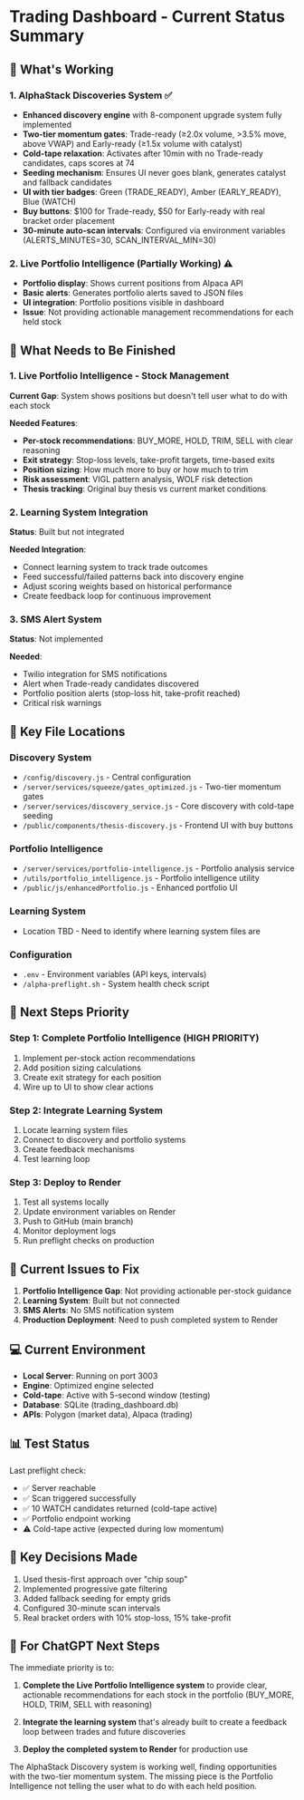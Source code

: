 # Trading Dashboard - Current Status Summary

## 🚀 What's Working

### 1. AlphaStack Discoveries System ✅
- **Enhanced discovery engine** with 8-component upgrade system fully implemented
- **Two-tier momentum gates**: Trade-ready (≥2.0x volume, >3.5% move, above VWAP) and Early-ready (≥1.5x volume with catalyst)
- **Cold-tape relaxation**: Activates after 10min with no Trade-ready candidates, caps scores at 74
- **Seeding mechanism**: Ensures UI never goes blank, generates catalyst and fallback candidates
- **UI with tier badges**: Green (TRADE_READY), Amber (EARLY_READY), Blue (WATCH)
- **Buy buttons**: $100 for Trade-ready, $50 for Early-ready with real bracket order placement
- **30-minute auto-scan intervals**: Configured via environment variables (ALERTS_MINUTES=30, SCAN_INTERVAL_MIN=30)

### 2. Live Portfolio Intelligence (Partially Working) ⚠️
- **Portfolio display**: Shows current positions from Alpaca API
- **Basic alerts**: Generates portfolio alerts saved to JSON files
- **UI integration**: Portfolio positions visible in dashboard
- **Issue**: Not providing actionable management recommendations for each held stock

## 🔧 What Needs to Be Finished

### 1. Live Portfolio Intelligence - Stock Management
**Current Gap**: System shows positions but doesn't tell user what to do with each stock

**Needed Features**:
- **Per-stock recommendations**: BUY_MORE, HOLD, TRIM, SELL with clear reasoning
- **Exit strategy**: Stop-loss levels, take-profit targets, time-based exits
- **Position sizing**: How much more to buy or how much to trim
- **Risk assessment**: VIGL pattern analysis, WOLF risk detection
- **Thesis tracking**: Original buy thesis vs current market conditions

### 2. Learning System Integration
**Status**: Built but not integrated

**Needed Integration**:
- Connect learning system to track trade outcomes
- Feed successful/failed patterns back into discovery engine
- Adjust scoring weights based on historical performance
- Create feedback loop for continuous improvement

### 3. SMS Alert System
**Status**: Not implemented

**Needed**:
- Twilio integration for SMS notifications
- Alert when Trade-ready candidates discovered
- Portfolio position alerts (stop-loss hit, take-profit reached)
- Critical risk warnings

## 📁 Key File Locations

### Discovery System
- `/config/discovery.js` - Central configuration
- `/server/services/squeeze/gates_optimized.js` - Two-tier momentum gates
- `/server/services/discovery_service.js` - Core discovery with cold-tape seeding
- `/public/components/thesis-discovery.js` - Frontend UI with buy buttons

### Portfolio Intelligence
- `/server/services/portfolio-intelligence.js` - Portfolio analysis service
- `/utils/portfolio_intelligence.js` - Portfolio intelligence utility
- `/public/js/enhancedPortfolio.js` - Enhanced portfolio UI

### Learning System
- Location TBD - Need to identify where learning system files are

### Configuration
- `.env` - Environment variables (API keys, intervals)
- `/alpha-preflight.sh` - System health check script

## 🎯 Next Steps Priority

### Step 1: Complete Portfolio Intelligence (HIGH PRIORITY)
1. Implement per-stock action recommendations
2. Add position sizing calculations
3. Create exit strategy for each position
4. Wire up to UI to show clear actions

### Step 2: Integrate Learning System
1. Locate learning system files
2. Connect to discovery and portfolio systems
3. Create feedback mechanisms
4. Test learning loop

### Step 3: Deploy to Render
1. Test all systems locally
2. Update environment variables on Render
3. Push to GitHub (main branch)
4. Monitor deployment logs
5. Run preflight checks on production

## 🚨 Current Issues to Fix

1. **Portfolio Intelligence Gap**: Not providing actionable per-stock guidance
2. **Learning System**: Built but not connected
3. **SMS Alerts**: No SMS notification system
4. **Production Deployment**: Need to push completed system to Render

## 💻 Current Environment

- **Local Server**: Running on port 3003
- **Engine**: Optimized engine selected
- **Cold-tape**: Active with 5-second window (testing)
- **Database**: SQLite (trading_dashboard.db)
- **APIs**: Polygon (market data), Alpaca (trading)

## 📊 Test Status

Last preflight check:
- ✅ Server reachable
- ✅ Scan triggered successfully
- ✅ 10 WATCH candidates returned (cold-tape active)
- ✅ Portfolio endpoint working
- ⚠️ Cold-tape active (expected during low momentum)

## 🔑 Key Decisions Made

1. Used thesis-first approach over "chip soup"
2. Implemented progressive gate filtering
3. Added fallback seeding for empty grids
4. Configured 30-minute scan intervals
5. Real bracket orders with 10% stop-loss, 15% take-profit

## 📝 For ChatGPT Next Steps

The immediate priority is to:

1. **Complete the Live Portfolio Intelligence system** to provide clear, actionable recommendations for each stock in the portfolio (BUY_MORE, HOLD, TRIM, SELL with reasoning)

2. **Integrate the learning system** that's already built to create a feedback loop between trades and future discoveries

3. **Deploy the completed system to Render** for production use

The AlphaStack Discovery system is working well, finding opportunities with the two-tier momentum system. The missing piece is the Portfolio Intelligence not telling the user what to do with each held position.